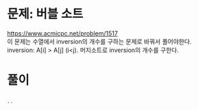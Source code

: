 # 문제: 버블 소트
https://www.acmicpc.net/problem/1517  
이 문제는 수열에서 inversion의 개수를 구하는 문제로 바꿔서 풀어야한다.  
inversion: A[i] > A[j] (i<j). 
머지소트로 inversion의 개수를 구한다.

# 풀이
``` python

``

